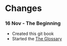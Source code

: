 # Changes

### 16 Nov - The Beginning

* Created this git book
* Started the [The Glossary](Glossary.md)